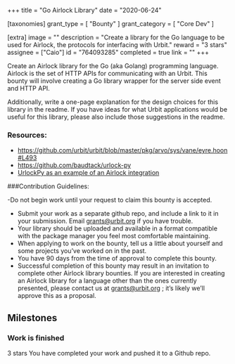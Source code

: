 +++
title = "Go Airlock Library"
date = "2020-06-24"

[taxonomies]
grant_type = [ "Bounty" ]
grant_category = [ "Core Dev" ]

[extra]
image = ""
description = "Create a library for the Go language to be used for Airlock, the protocols for interfacing with Urbit."
reward = "3 stars"
assignee = ["Caio"]
id = "764093285"
completed = true
link = ""
+++

Create an Airlock library for the Go (aka Golang) programming language. Airlock is the set of HTTP APIs for communicating with an Urbit. This bounty will involve creating a Go library wrapper for the server side event and HTTP API.

Additionally, write a one-page explanation for the design choices for this library in the readme. If you have ideas for what Urbit applications would be useful for this library, please also include those suggestions in the readme.

### Resources:

- https://github.com/urbit/urbit/blob/master/pkg/arvo/sys/vane/eyre.hoon#L493
- https://github.com/baudtack/urlock-py
- [UrlockPy as an example of an Airlock integration](https://github.com/urbit/docs/pull/892)

###Contribution Guidelines:

-Do not begin work until your request to claim this bounty is accepted.

- Submit your work as a separate github repo, and include a link to it in your submission. Email grants@urbit.org if you have trouble.
- Your library should be uploaded and available in a format compatible with the package manager you feel most comfortable maintaining.
- When applying to work on the bounty, tell us a little about yourself and some projects you’ve worked on in the past.
- You have 90 days from the time of approval to complete this bounty.
- Successful completion of this bounty may result in an invitation to complete other Airlock library bounties. If you are interested in creating an Airlock library for a language other than the ones currently presented, please contact us at grants@urbit.org ; it’s likely we’ll approve this as a proposal.

## Milestones

### Work is finished

3 stars
You have completed your work and pushed it to a Github repo.
